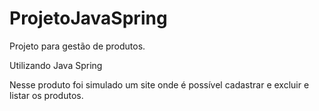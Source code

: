 # ProjetoJavaSpring
Projeto para gestão de produtos.

Utilizando Java Spring

Nesse produto foi simulado um site onde é possível cadastrar e excluir e listar os produtos.
